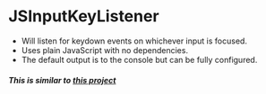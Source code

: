 # JSInputKeyListener
* Will listen for keydown events on whichever input is focused.
* Uses plain JavaScript with no dependencies.
* The default output is to the console but can be fully configured.

##### This is similar to [this project](https://github.com/Jacob1233/ResponsiveKeyboard)